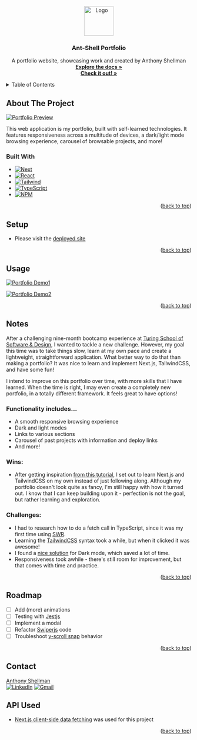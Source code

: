 <a name="readme-top"></a>

<!-- PROJECT LOGO -->
<br />
<div align="center">
  <a href="https://github.com/Ant-Shell/antshell-portfolio">
    <img src="https://user-images.githubusercontent.com/100455148/239013088-f7f62a79-f743-4971-b253-9fc2c8a0c3f9.png" alt="Logo" width="80" height="80">
  </a>

<!-- HEADER -->
  <h3 align="center">Ant-Shell Portfolio</h3>
  <p align="center">
    A portfolio website, showcasing work and created by Anthony Shellman
    <br />
    <a href="https://github.com/Ant-Shell/antshell-portfolio"><strong>Explore the docs »</strong></a>
    <br />
    <a href="https://www.ant-shell.me/"><strong>Check it out! »</strong></a>
  </p>
</div>

<!-- TABLE OF CONTENTS -->
<details>
  <summary>Table of Contents</summary>
  <ol>
    <li>
      <a href="#about-the-project">About The Project</a>
      <ul>
        <li><a href="#built-with">Built With</a></li>
      </ul>
    </li>
    <li><a href="#setup">Setup</a></li>
    <li><a href="#usage">Usage</a></li>
    <li><a href="#notes">Notes</a></li>
    <li><a href="#roadmap">Roadmap</a></li>
    <li><a href="#contact">Contact</a></li>
  </ol>
</details>

## About The Project

[![Portfolio Preview][Preview-image]](https://user-images.githubusercontent.com/100455148/239061529-2b90981a-f2e0-4573-bff8-9faaf7021ca4.png)

This web application is my portfolio, built with self-learned technologies. 
It features responsiveness across a multitude of devices, a dark/light mode browsing experience, carousel of browsable projects, and more!

### Built With

* [![Next][Next.js]][Next-url]
* [![React][React.js]][React-url]
* [![Tailwind][TailwindCSS]][Tailwind-url]
* [![TypeScript][TypeScript]][TypeScript-url]
* [![NPM][NPM]][NPM-url]

<p align="right">(<a href="#readme-top">back to top</a>)</p>

## Setup

- Please visit the [deployed site](https://www.ant-shell.me/)

<p align="right">(<a href="#readme-top">back to top</a>)</p>

## Usage

[![Portfolio Demo1][Demo_1]](https://user-images.githubusercontent.com/100455148/239070153-96c7492d-8a44-4c21-b129-313caa1dcbd3.gif)

[![Portfolio Demo2][Demo_2]](https://user-images.githubusercontent.com/100455148/239070355-d0c89017-da14-47c1-8663-4492645113d1.gif)

<p align="right">(<a href="#readme-top">back to top</a>)</p>

## Notes

After a challenging nine-month bootcamp experience at [Turing School of Software & Design](https://turing.edu/), I wanted to tackle a new challenge. However, my goal this time was to take things slow, learn at my own pace and create a lightweight, straightforward application. What better way to do that than making a portfolio? It was nice to learn and implement Next.js, TailwindCSS, and have some fun!

I intend to improve on this portfolio over time, with more skills that I have learned. When the time is right, I may even create a completely new portfolio, in a totally different framework. It feels great to have options!

### Functionality includes...
- A smooth responsive browsing experience
- Dark and light modes
- Links to various sections
- Carousel of past projects with information and deploy links
- And more!

### Wins:

* After getting inspiration [from this tutorial](https://www.youtube.com/watch?v=urgi2iz9P6U), I set out to learn Next.js and TailwindCSS on my own instead of just following along. Although my portfolio doesn't look quite as fancy, I'm still happy with how it turned out. I know that I can keep building upon it - perfection is not the goal, but rather learning and exploration.

### Challenges:

* I had to research how to do a fetch call in TypeScript, since it was my first time using [SWR](https://swr.vercel.app/docs/getting-started).
* Learning the [TailwindCSS](https://tailwindcss.com/) syntax took a while, but when it clicked it was awesome!
* I found a [nice solution](https://github.com/pacocoursey/next-themes) for Dark mode, which saved a lot of time.
* Responsiveness took awhile - there's still room for improvement, but that comes with time and practice.

<p align="right">(<a href="#readme-top">back to top</a>)</p>

## Roadmap

- [ ] Add (more) animations
- [ ] Testing with [Jestjs](https://jestjs.io/)
- [ ] Implement a modal
- [ ] Refactor [Swiperjs](https://swiperjs.com/) code
- [ ] Troubleshoot [y-scroll snap](https://tailwindcss.com/docs/scroll-snap-type) behavior

<p align="right">(<a href="#readme-top">back to top</a>)</p>

## Contact

[Anthony Shellman](https://github.com/Ant-Shell/)<br/>
[![LinkedIn][Linkedin]][Linkedin-url]
[![Gmail][Gmail]][Gmail-url]

## API Used

* [Next.js client-side data fetching](https://www.topcoder.com/thrive/articles/client-side-data-fetching-using-fetch-api-and-swr-with-next-js) was used for this project

<p align="right">(<a href="#readme-top">back to top</a>)</p>

<!-- MARKDOWN LINKS & IMAGES -->
[Preview-image]: https://user-images.githubusercontent.com/100455148/239061529-2b90981a-f2e0-4573-bff8-9faaf7021ca4.png

[Demo_1]: https://user-images.githubusercontent.com/100455148/239070153-96c7492d-8a44-4c21-b129-313caa1dcbd3.gif
[Demo_2]: https://user-images.githubusercontent.com/100455148/239070355-d0c89017-da14-47c1-8663-4492645113d1.gif

[Next.js]: https://img.shields.io/badge/next.js-000000?style=for-the-badge&logo=nextdotjs&logoColor=white
[Next-url]: https://nextjs.org/

[React.js]: https://img.shields.io/badge/react-%2320232a.svg?style=for-the-badge&logo=react&logoColor=%2361DAFB
[React-url]: https://react.dev/

[TailwindCSS]: https://img.shields.io/badge/tailwindcss-60BCF2?style=for-the-badge&logo=tailwindcss&logoColor=white
[Tailwind-url]: https://tailwindcss.com/

[TypeScript]: https://img.shields.io/badge/typescript-4278C0?style=for-the-badge&logo=typescript&logoColor=white
[TypeScript-url]: https://www.typescriptlang.org/

[NPM]: https://img.shields.io/badge/npm-CB3837?style=for-the-badge&logo=npm&logoColor=white
[NPM-url]: https://www.npmjs.com/

[Linkedin]: https://img.shields.io/badge/-LinkedIn-black.svg?style=for-the-badge&logo=linkedin&colorB=555
[Linkedin-url]: https://www.linkedin.com/in/anthonyshellman/

[Gmail]: https://img.shields.io/badge/gmail-%2320232a.svg?style=for-the-badge&logo=gmail&logoColor=%DA5040
[Gmail-url]: mailto:atshellman@gmail.com
